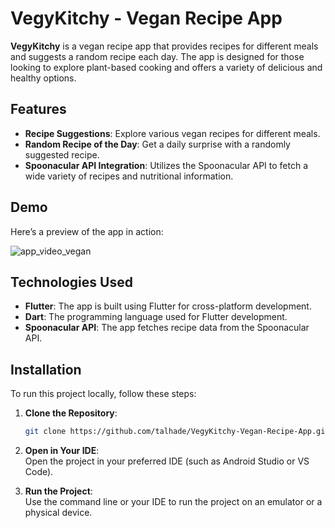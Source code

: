 # VegyKitchy - Vegan Recipe App

**VegyKitchy** is a vegan recipe app that provides recipes for different meals and suggests a random recipe each day. The app is designed for those looking to explore plant-based cooking and offers a variety of delicious and healthy options.

## Features

- **Recipe Suggestions**: Explore various vegan recipes for different meals.
- **Random Recipe of the Day**: Get a daily surprise with a randomly suggested recipe.
- **Spoonacular API Integration**: Utilizes the Spoonacular API to fetch a wide variety of recipes and nutritional information.

## Demo

Here’s a preview of the app in action:

![app_video_vegan](https://s6.ezgif.com/tmp/ezgif-6-4f8ddbd0c0.gif)

## Technologies Used

- **Flutter**: The app is built using Flutter for cross-platform development.
- **Dart**: The programming language used for Flutter development.
- **Spoonacular API**: The app fetches recipe data from the Spoonacular API.

## Installation

To run this project locally, follow these steps:

1. **Clone the Repository**:
   ```bash
   git clone https://github.com/talhade/VegyKitchy-Vegan-Recipe-App.git
2. **Open in Your IDE**:  
   Open the project in your preferred IDE (such as Android Studio or VS Code).

3. **Run the Project**:  
   Use the command line or your IDE to run the project on an emulator or a physical device.

